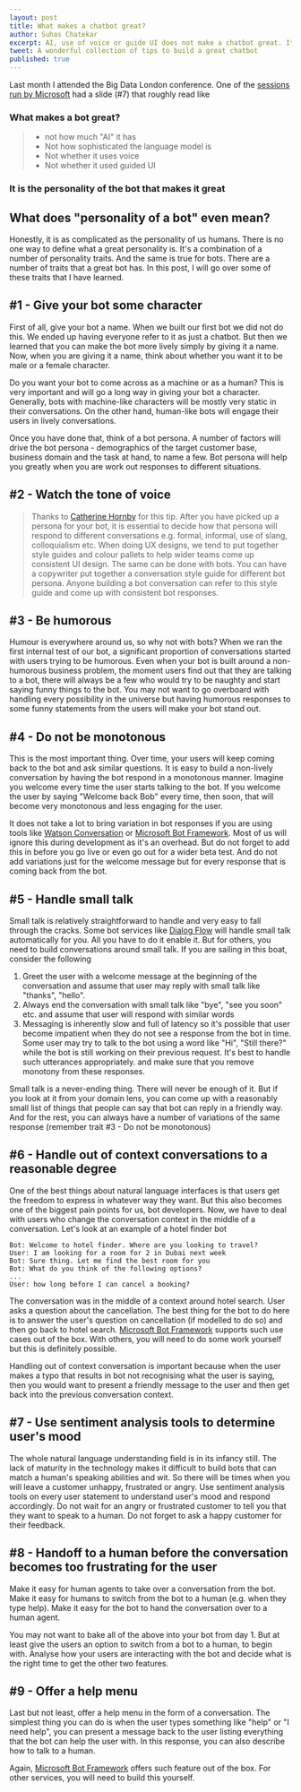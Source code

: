 ```yaml
---
layout: post
title: What makes a chatbot great?
author: Suhas Chatekar
excerpt: AI, use of voice or guide UI does not make a chatbot great. It is the personality of the bot that makes it great. But what does "personality of the bot" even mean?
tweet: A wonderful collection of tips to build a great chatbot
published: true
---
```


Last month I attended the Big Data London conference. One of the [sessions run by Microsoft](https://www.slideshare.net/MatthewStubbs6/big-data-ldn-2017-improving-customer-experience-with-an-ai-bot?ref=https://bigdataldn.com/slides/) had a slide (#7) that roughly read like 


### What makes a bot great?

> - not how much "AI" it has
> - Not how sophisticated the language model is
> - Not whether it uses voice
> - Not whether it used guided UI

### It is the personality of the bot that makes it great

## What does "personality of a bot" even mean?
Honestly, it is as complicated as the personality of us humans. There is no one way to define what a great personality is. It's a combination of a number of personality traits. And the same is true for bots. There are a number of traits that a great bot has. In this post, I will go over some of these traits that I have learned. 

## #1 - Give your bot some character
First of all, give your bot a name. When we built our first bot we did not do this. We ended up having everyone refer to it as just a chatbot. But then we learned that you can make the bot more lively simply by giving it a name. Now, when you are giving it a name, think about whether you want it to be male or a female character. 

Do you want your bot to come across as a machine or as a human? This is very important and will go a long way in giving your bot a character. Generally, bots with machine-like characters will be mostly very static in their conversations. On the other hand, human-like bots will engage their users in lively conversations. 

Once you have done that, think of a bot persona. A number of factors will drive the bot persona - demographics of the target customer base, business domain and the task at hand, to name a few. Bot persona will help you greatly when you are work out responses to different situations. 

## #2 - Watch the tone of voice 

> Thanks to [Catherine Hornby](https://twitter.com/Cat4052) for this tip.
After you have picked up a persona for your bot, it is essential to decide how that persona will respond to different conversations e.g. formal, informal, use of slang, colloquialism etc. When doing UX designs, we tend to put together style guides and colour pallets to help wider teams come up consistent UI design. The same can be done with bots. You can have a copywriter put together a conversation style guide for different bot persona. Anyone building a bot conversation can refer to this style guide and come up with consistent bot responses. 

## #3 - Be humorous
Humour is everywhere around us, so why not with bots? When we ran the first internal test of our bot, a significant proportion of conversations started with users trying to be humorous. Even when your bot is built around a non-humorous business problem, the moment users find out that they are talking to a bot, there will always be a few who would try to be naughty and start saying funny things to the bot. You may not want to go overboard with handling every possibility in the universe but having humorous responses to some funny statements from the users will make your bot stand out. 

## #4 - Do not be monotonous
This is the most important thing. Over time, your users will keep coming back to the bot and ask similar questions. It is easy to build a non-lively conversation by having the bot respond in a monotonous manner. 
Imagine you welcome every time the user starts talking to the bot. If you welcome the user by saying "Welcome back Bob" every time, then soon, that will become very monotonous and less engaging for the user. 

It does not take a lot to bring variation in bot responses if you are using tools like [Watson Conversation](https://www.ibm.com/watson/services/conversation/) or [Microsoft Bot Framework](https://dev.botframework.com/). Most of us will ignore this during development as it's an overhead. But do not forget to add this in before you go live or even go out for a wider beta test. And do not add variations just for the welcome message but for every response that is coming back from the bot. 

## #5 - Handle small talk
Small talk is relatively straightforward to handle and very easy to fall through the cracks. Some bot services like [Dialog Flow](https://dialogflow.com/) will handle small talk automatically for you. All you have to do it enable it. But for others, you need to build conversations around small talk. If you are sailing in this boat, consider the following 

1. Greet the user with a welcome message at the beginning of the conversation and assume that user may reply with small talk like "thanks", "hello". 
2. Always end the conversation with small talk like "bye", "see you soon" etc. and assume that user will respond with similar words
3. Messaging is inherently slow and full of latency so it's possible that user become impatient when they do not see a response from the bot in time. Some user may try to talk to the bot using a word like "Hi", "Still there?" while the bot is still working on their previous request. It's best to handle such utterances appropriately. and make sure that you remove monotony from these responses. 

Small talk is a never-ending thing. There will never be enough of it. But if you look at it from your domain lens, you can come up with a reasonably small list of things that people can say that bot can reply in a friendly way. And for the rest, you can always have a number of variations of the same response (remember trait #3 - Do not be monotonous)

## #6 - Handle out of context conversations to a reasonable degree
One of the best things about natural language interfaces is that users get the freedom to express in whatever way they want. But this also becomes one of the biggest pain points for us, bot developers. Now, we have to deal with users who change the conversation context in the middle of a conversation. Let's look at an example of a hotel finder bot

```
Bot: Welcome to hotel finder. Where are you looking to travel?
User: I am looking for a room for 2 in Dubai next week
Bot: Sure thing. Let me find the best room for you
Bot: What do you think of the following options?
...
User: how long before I can cancel a booking?
```

The conversation was in the middle of a context around hotel search. User asks a question about the cancellation. The best thing for the bot to do here is to answer the user's question on cancellation (if modelled to do so) and then go back to hotel search. [Microsoft Bot Framework](https://dev.botframework.com/) supports such use cases out of the box. With others, you will need to do some work yourself but this is definitely possible. 

Handling out of context conversation is important because when the user makes a typo that results in bot not recognising what the user is saying, then you would want to present a friendly message to the user and then get back into the previous conversation context. 

## #7 - Use sentiment analysis tools to determine user's mood
The whole natural language understanding field is in its infancy still. The lack of maturity in the technology makes it difficult to build bots that can match a human's speaking abilities and wit. So there will be times when you will leave a customer unhappy, frustrated or angry. Use sentiment analysis tools on every user statement to understand user's mood and respond accordingly. Do not wait for an angry or frustrated customer to tell you that they want to speak to a human. Do not forget to ask a happy customer for their feedback. 

## #8 - Handoff to a human before the conversation becomes too frustrating for the user
Make it easy for human agents to take over a conversation from the bot. Make it easy for humans to switch from the bot to a human (e.g. when they type help). Make it easy for the bot to hand the conversation over to a human agent. 

You may not want to bake all of the above into your bot from day 1. But at least give the users an option to switch from a bot to a human, to begin with. Analyse how your users are interacting with the bot and decide what is the right time to get the other two features. 

## #9 - Offer a help menu
Last but not least, offer a help menu in the form of a conversation. The simplest thing you can do is when the user types something like "help" or "I need help", you can present a message back to the user listing everything that the bot can help the user with. In this response, you can also describe how to talk to a human. 

Again, [Microsoft Bot Framework](https://dev.botframework.com/) offers such feature out of the box. For other services, you will need to build this yourself. 

